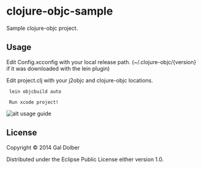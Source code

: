 # clojure-objc-sample

Sample clojure-objc project.

## Usage

Edit Config.xcconfig with your local release path. (~/.clojure-objc/{version} if it was downloaded with the lein plugin)

Edit project.clj with your j2objc and clojure-objc locations.

     lein objcbuild auto

     Run xcode project!

![alt usage guide](https://github.com/galdolber/clojure-objc-sample/raw/master/ios.gif)

## License

Copyright © 2014 Gal Dolber

Distributed under the Eclipse Public License either version 1.0.
